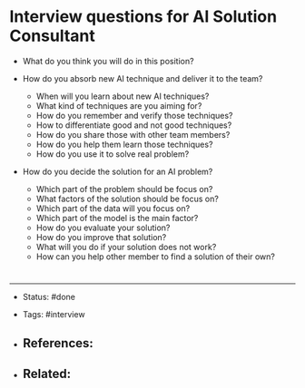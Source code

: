 # Interview questions for AI Solution Consultant

- What do you think you will do in this position?

- How do you absorb new AI technique and deliver it to the team?
	+ When will you learn about new AI techniques?
	+ What kind of techniques are you aiming for?
	+ How do you remember and verify those techniques?
	+ How to differentiate good and not good techniques?
	+ How do you share those with other team members?
	+ How do you help them learn those techniques?
	+ How do you use it to solve real problem?

- How do you decide the solution for an AI problem?
	+ Which part of the problem should be focus on?
	+ What factors of the solution should be focus on?
	+ Which part of the data will you focus on?  
	+ Which part of the model is the main factor?
	+ How do you evaluate your solution?
	+ How do you improve that solution?
	+ What will you do if your solution does not work?
	+ How can you help other member to find a solution of their own?


# 

---
- Status: #done 

- Tags: #interview

- References:
	- 

- Related:
	- 